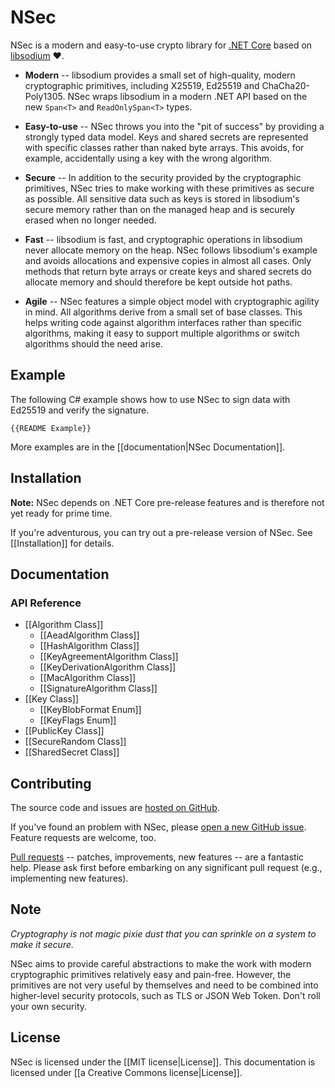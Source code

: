 # NSec

NSec is a modern and easy-to-use crypto library for
[.NET Core](https://dotnet.github.io/) based on
[libsodium](https://libsodium.org/) &#x2764;.

* **Modern** -- libsodium provides a small set of high-quality, modern
cryptographic primitives, including X25519, Ed25519 and ChaCha20-Poly1305. NSec
wraps libsodium in a modern .NET API based on the new `Span<T>` and
`ReadOnlySpan<T>` types.

* **Easy-to-use** -- NSec throws you into the "pit of success" by providing a
strongly typed data model. Keys and shared secrets are represented with specific
classes rather than naked byte arrays. This avoids, for example, accidentally
using a key with the wrong algorithm.

* **Secure** -- In addition to the security provided by the cryptographic
primitives, NSec tries to make working with these primitives as secure as
possible. All sensitive data such as keys is stored in libsodium's secure memory
rather than on the managed heap and is securely erased when no longer needed.

* **Fast** -- libsodium is fast, and cryptographic operations in libsodium never
allocate memory on the heap. NSec follows libsodium's example and avoids
allocations and expensive copies in almost all cases. Only methods that return
byte arrays or create keys and shared secrets do allocate memory and should
therefore be kept outside hot paths.

* **Agile** -- NSec features a simple object model with cryptographic agility in
mind. All algorithms derive from a small set of base classes. This helps writing
code against algorithm interfaces rather than specific algorithms, making it
easy to support multiple algorithms or switch algorithms should the need arise.


## Example

The following C# example shows how to use NSec to sign data with Ed25519 and
verify the signature.

    {{README Example}}

More examples are in the [[documentation|NSec Documentation]].


## Installation

**Note:** NSec depends on .NET Core pre-release features and is therefore not
yet ready for prime time.

If you're adventurous, you can try out a pre-release version of NSec.
See [[Installation]] for details.


## Documentation

### API Reference

* [[Algorithm Class]]
    * [[AeadAlgorithm Class]]
    * [[HashAlgorithm Class]]
    * [[KeyAgreementAlgorithm Class]]
    * [[KeyDerivationAlgorithm Class]]
    * [[MacAlgorithm Class]]
    * [[SignatureAlgorithm Class]]
* [[Key Class]]
    * [[KeyBlobFormat Enum]]
    * [[KeyFlags Enum]]
* [[PublicKey Class]]
* [[SecureRandom Class]]
* [[SharedSecret Class]]


## Contributing

The source code and issues are
[hosted on GitHub](https://github.com/ektrah/nsec).

If you've found an problem with NSec, please
[open a new GitHub issue](https://github.com/ektrah/nsec/issues).
Feature requests are welcome, too.

[Pull requests](https://github.com/ektrah/nsec/pulls) -- patches, improvements,
new features -- are a fantastic help. Please ask first before embarking on any
significant pull request (e.g., implementing new features).


## Note

*Cryptography is not magic pixie dust that you can sprinkle on a system to make
it secure.*

NSec aims to provide careful abstractions to make the work with modern
cryptographic primitives relatively easy and pain-free. However, the primitives
are not very useful by themselves and need to be combined into higher-level
security protocols, such as TLS or JSON Web Token. Don't roll your own security.


## License

NSec is licensed under the [[MIT license|License]].
This documentation is licensed under [[a Creative Commons license|License]].
